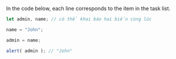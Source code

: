 In the code below, each line corresponds to the item in the task list.

```js run
let admin, name; // có thể khai báo hai biến cùng lúc

name = "John";

admin = name;

alert( admin ); // "John"
```

